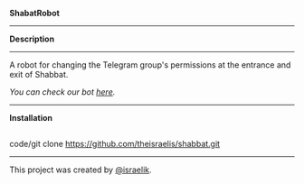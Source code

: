 **ShabatRobot**
___________________________________________________________________________________________________________________________________________________________________________________________
**Description**
___________________________________________________________________________________________________________________________________________________________________________________________
A robot for changing the Telegram group's permissions at the entrance and exit of Shabbat.

_You can check our bot [here](https//t.me/ShabatRobot)._
___________________________________________________________________________________________________________________________________________________________________________________________
**Installation**
##
<tab><tab>code/git clone https://github.com/theisraelis/shabbat.git
___________________________________________________________________________________________________________________________________________________________________________________________
This project was created by [@israelik](https//t.me/israelik).
